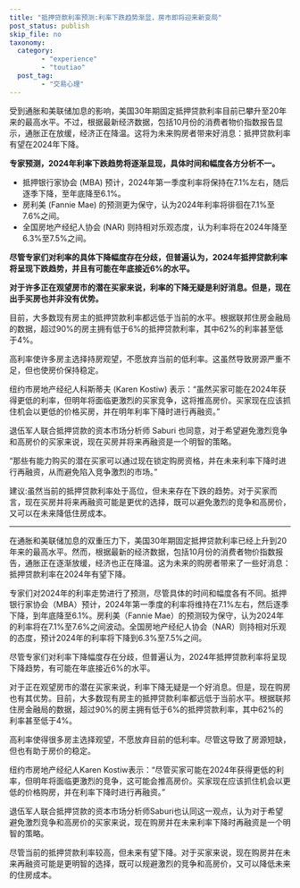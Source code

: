 ```yaml
---
title: "抵押贷款利率预测:利率下跌趋势渐显，房市即将迎来新变局"
post_status: publish
skip_file: no
taxonomy:
  category:
        - "experience"
        - "toutiao"
  post_tag:
        - "交易心理"
---
```


受到通胀和美联储加息的影响，美国30年期固定抵押贷款利率目前已攀升至20年来的最高水平。不过，根据最新经济数据，包括10月份的消费者物价指数报告显示，通胀正在放缓，经济正在降温。这将为未来购房者带来好消息：抵押贷款利率有望在2024年下降。

**专家预测，2024年利率下跌趋势将逐渐显现，具体时间和幅度各方分析不一。**

- 抵押银行家协会 (MBA) 预计，2024年第一季度利率将保持在7.1%左右，随后逐季下降，至年底降至6.1%。
- 房利美 (Fannie Mae) 的预测更为保守，认为2024年利率将徘徊在7.1%至7.6%之间。
- 全国房地产经纪人协会 (NAR) 则持相对乐观态度，认为利率将在2024年降至6.3%至7.5%之间。

**尽管专家们对利率的具体下降幅度存在分歧，但普遍认为，2024年抵押贷款利率将呈现下跌趋势，并且有可能在年底接近6%的水平。**

**对于许多正在观望房市的潜在买家来说，利率的下降无疑是利好消息。但是，现在出手买房也并非没有优势。**

目前，大多数现有房主的抵押贷款利率都远低于当前的水平。根据联邦住房金融局的数据，超过90%的房主拥有低于6%的抵押贷款利率，其中62%的利率甚至低于4%。

高利率使许多房主选择持房观望，不愿放弃当前的低利率。这虽然导致房源严重不足，但也使房价保持稳定。

纽约市房地产经纪人科斯蒂夫 (Karen Kostiw) 表示：“虽然买家可能在2024年获得更低的利率，但明年将面临更激烈的买家竞争，这将推高房价。买家现在应该抓住机会以更低的价格买房，并在明年利率下降时进行再融资。”

退伍军人联合抵押贷款的资本市场分析师 Saburi 也同意，对于希望避免激烈竞争和高房价的买家来说，现在买房并将来再融资是一个明智的策略。

“那些有能力购买的潜在买家可以通过现在锁定购房资格，并在未来利率下降时进行再融资，从而避免陷入竞争激烈的市场。”

建议:虽然当前的抵押贷款利率处于高位，但未来存在下跌的趋势。对于买家而言，现在买房并将来再融资可能是更优的选择，既可以避免激烈的竞争和高房价，又可以在未来降低住房成本。

* * *

在通胀和美联储加息的双重压力下，美国30年期固定抵押贷款利率已经上升到20年来的最高水平。然而，根据最新的经济数据，包括10月份的消费者物价指数报告，通胀正在逐渐放缓，经济也正在降温。这为未来的购房者带来了一些好消息：抵押贷款利率在2024年有望下降。

专家们对2024年的利率走势进行了预测，尽管具体的时间和幅度各有不同。抵押银行家协会（MBA）预计，2024年第一季度的利率将维持在7.1%左右，然后逐季下降，到年底降至6.1%。房利美（Fannie Mae）的预测较为保守，认为2024年的利率将在7.1%至7.6%之间波动。全国房地产经纪人协会（NAR）则持相对乐观的态度，预计2024年的利率将下降到6.3%至7.5%之间。

尽管专家们对利率下降幅度存在分歧，但普遍认为，2024年抵押贷款利率将呈现下降趋势，有可能在年底接近6%的水平。

对于正在观望房市的潜在买家来说，利率下降无疑是一个好消息。但是，现在购房也有其优势。目前，大多数现有房主的抵押贷款利率都远低于当前水平。根据联邦住房金融局的数据，超过90%的房主拥有低于6%的抵押贷款利率，其中62%的利率甚至低于4%。

高利率使得很多房主选择观望，不愿放弃目前的低利率。尽管这导致了房源短缺，但也有助于房价的稳定。

纽约市房地产经纪人Karen Kostiw表示：“尽管买家可能在2024年获得更低的利率，但明年将面临更激烈的竞争，这可能会推高房价。买家现在应该抓住机会以更低的价格购房，并在利率下降时进行再融资。”

退伍军人联合抵押贷款的资本市场分析师Saburi也认同这一观点，认为对于希望避免激烈竞争和高房价的买家来说，现在购房并在未来利率下降时再融资是一个明智的策略。

尽管当前的抵押贷款利率较高，但未来有望下降。对于买家来说，现在购房并在未来再融资可能是更明智的选择，既可以规避激烈的竞争和高房价，又可以降低未来的住房成本。
